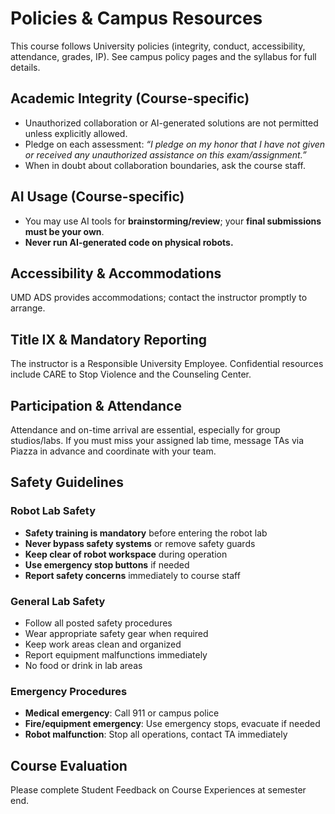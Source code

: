 # Policies & Campus Resources

This course follows University policies (integrity, conduct, accessibility, attendance, grades, IP). See campus policy pages and the syllabus for full details.

## Academic Integrity (Course-specific)
- Unauthorized collaboration or AI-generated solutions are not permitted unless explicitly allowed.
- Pledge on each assessment: *“I pledge on my honor that I have not given or received any unauthorized assistance on this exam/assignment.”*
- When in doubt about collaboration boundaries, ask the course staff.

## AI Usage (Course-specific)
- You may use AI tools for **brainstorming/review**; your **final submissions must be your own**.
- **Never run AI-generated code on physical robots.**

## Accessibility & Accommodations
UMD ADS provides accommodations; contact the instructor promptly to arrange.

## Title IX & Mandatory Reporting
The instructor is a Responsible University Employee. Confidential resources include CARE to Stop Violence and the Counseling Center.

## Participation & Attendance
Attendance and on-time arrival are essential, especially for group studios/labs. If you must miss your assigned lab time, message TAs via Piazza in advance and coordinate with your team.

## Safety Guidelines

### **Robot Lab Safety**
- **Safety training is mandatory** before entering the robot lab
- **Never bypass safety systems** or remove safety guards
- **Keep clear of robot workspace** during operation
- **Use emergency stop buttons** if needed
- **Report safety concerns** immediately to course staff

### **General Lab Safety**
- Follow all posted safety procedures
- Wear appropriate safety gear when required
- Keep work areas clean and organized
- Report equipment malfunctions immediately
- No food or drink in lab areas

### **Emergency Procedures**
- **Medical emergency**: Call 911 or campus police
- **Fire/equipment emergency**: Use emergency stops, evacuate if needed
- **Robot malfunction**: Stop all operations, contact TA immediately

## Course Evaluation
Please complete Student Feedback on Course Experiences at semester end.
